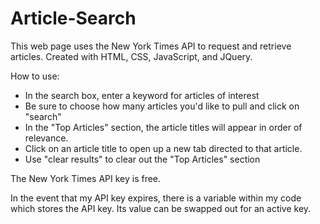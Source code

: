 # Article-Search

This web page uses the New York Times API to request and retrieve articles.
Created with HTML, CSS, JavaScript, and JQuery.

How to use:
* In the search box, enter a keyword for articles of interest
* Be sure to choose how many articles you'd like to pull and click on "search"
* In the "Top Articles" section, the article titles will appear in order of relevance.
* Click on an article title to open up a new tab directed to that article.
* Use "clear results" to clear out the "Top Articles" section

The New York Times API key is free.

In the event that my API key expires, there is a variable within my code which stores the API key.
Its value can be swapped out for an active key.
